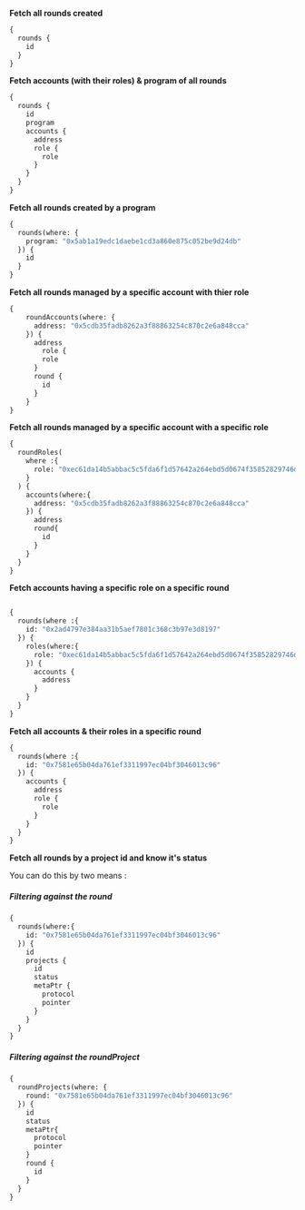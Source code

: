 **Fetch all rounds created**

```graphql
{
  rounds {
    id
  }
}
```

**Fetch accounts (with their roles) & program of all rounds**

```graphql
{
  rounds {
    id
    program
    accounts {
      address
      role {
        role
      }
    }
  }
}
```

**Fetch all rounds created by a program**

```graphql
{
  rounds(where: {
    program: "0x5ab1a19edc1daebe1cd3a860e875c052be9d24db"
  }) {
    id
  }
}
```


**Fetch all rounds managed by a specific account with thier role**

```graphql
{
    roundAccounts(where: {
      address: "0x5cdb35fadb8262a3f88863254c870c2e6a848cca"
    }) {
      address
    	role {
        role
      }
      round {
        id
      }
    }
}
```

**Fetch all rounds managed by a specific account with a specific role**

```graphql
{
  roundRoles(
    where :{
      role: "0xec61da14b5abbac5c5fda6f1d57642a264ebd5d0674f35852829746dfb8174a5"
    }
  ) {
    accounts(where:{
      address: "0x5cdb35fadb8262a3f88863254c870c2e6a848cca"
    }) {
      address
      round{
        id
      }
    }
  }
}
```

**Fetch accounts having a specific role on a specific round**

```graphql

{
  rounds(where :{
    id: "0x2ad4797e384aa31b5aef7801c368c3b97e3d8197"
  }) {
  	roles(where:{
      role: "0xec61da14b5abbac5c5fda6f1d57642a264ebd5d0674f35852829746dfb8174a5"
    }) {
      accounts {
        address
      }
    }
  }
}
```


**Fetch all accounts & their roles in a specific round**
```graphql
{
  rounds(where :{
    id: "0x7581e65b04da761ef3311997ec04bf3046013c96"
  }) {
    accounts {
      address
      role {
        role
      }
    }
  }
}
```

**Fetch all rounds by a project id and know it's status**

You can do this by two means :
##### Filtering against the round

```graphql
{
  rounds(where:{
    id: "0x7581e65b04da761ef3311997ec04bf3046013c96"
  }) {
    id
    projects {
      id
      status
      metaPtr {
        protocol
        pointer
      }
    }
  }
}
```

##### Filtering against the roundProject


```graphql
{
  roundProjects(where: {
    round: "0x7581e65b04da761ef3311997ec04bf3046013c96"
  }) {
    id
    status
    metaPtr{
      protocol
      pointer
    }
    round {
      id
    }
  }
}
```